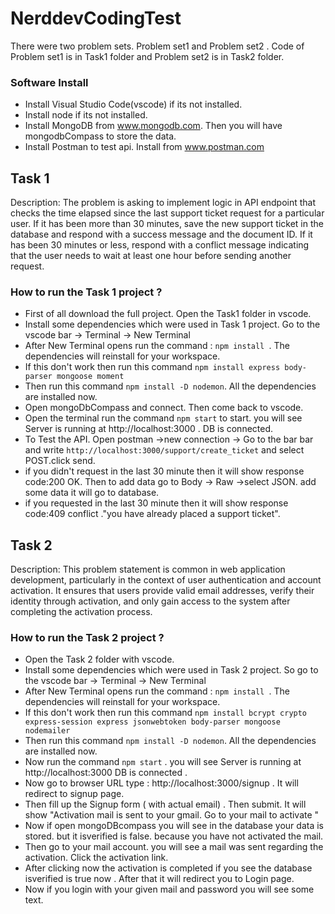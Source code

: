 # NerddevCodingTest
There were two problem sets. Problem set1 and Problem set2 . Code of Problem set1 is in Task1 folder and Problem set2 is in Task2 folder. 

### Software Install 
* Install Visual Studio Code(vscode) if its not installed.
* Install node if its not installed.
* Install MongoDB from www.mongodb.com. Then you will have mongodbCompass to store the data.
* Install Postman to test api. Install from www.postman.com

## Task 1 
Description: The problem is asking  to implement logic in  API endpoint that checks the time elapsed since the last support ticket request for a particular user. If it has been more than 30 minutes, save the new support ticket in the database and respond with a success message and the document ID. If it has been 30 minutes or less, respond with a conflict message indicating that the user needs to wait at least one hour before sending another request.


### How to run the Task 1 project ? 
* First of all download the full project. Open the Task1 folder in vscode. 
* Install some dependencies which were used in Task 1 project. Go to the vscode bar -> Terminal -> New Terminal
* After New Terminal opens run the command : `npm install `. The dependencies will reinstall for your workspace.
* If this don't work then run this command `npm install express body-parser mongoose moment `
* Then run this command `npm install -D nodemon`. All the dependencies are installed now.  
* Open mongoDbCompass and connect. Then come back to vscode.    
* Open the terminal run the command `npm start` to start. you will see Server is running at http://localhost:3000 . DB is connected.
* To Test the API. Open postman ->new connection -> Go to the bar bar and write `http://localhost:3000/support/create_ticket` and select POST.click send.
* if you didn't request in the last 30 minute then it will show response code:200 OK. Then to add data go to Body -> Raw ->select JSON. add some data it will go to database.
* if you requested in the last 30 minute then it will show response code:409 conflict ."you have already placed a support ticket". 

## Task 2
Description: This problem statement is common in web application development, particularly in the context of user authentication and account activation. It ensures that users provide valid email addresses, verify their identity through activation, and only gain access to the system after completing the activation process.

### How to run the Task 2 project ? 
* Open the Task 2 folder with vscode.
* Install some dependencies which were used in Task 2 project. So go to the vscode bar -> Terminal -> New Terminal
* After New Terminal opens run the command : `npm install `. The dependencies will reinstall for your workspace.
* If this don't work then run this command `npm install bcrypt crypto express-session express jsonwebtoken body-parser mongoose nodemailer `
* Then run this command `npm install -D nodemon`. All the dependencies are installed now.
* Now run the command `npm start` . you will see Server is running at http://localhost:3000 DB is connected .
* Now go to browser URL type : http://localhost:3000/signup . It will redirect to signup page.
* Then fill up the Signup form ( with actual email) . Then submit. It will show "Activation mail is sent to your gmail. Go to your mail to activate "
* Now if open mongoDBcompass you will see in the database your data is stored. but it isverified is false. because you have not activated the mail.
* Then go to your mail account. you will see a mail was sent regarding the activation. Click the activation link. 
* After clicking now the activation is completed if you see the database isverified is true now . After that it will redirect you to Login page.
* Now if you login with your given mail and password you will see some text.      

   

